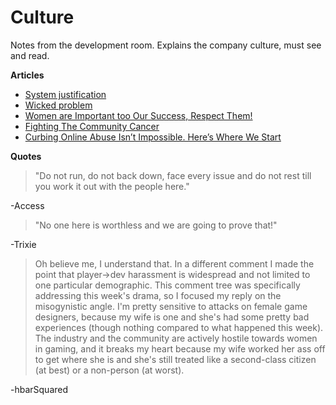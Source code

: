 Culture
=======

Notes from the development room. Explains the company culture, must see and read.

**Articles**
* [System justification](http://en.m.wikipedia.org/wiki/System_justification)
* [Wicked problem](http://en.wikipedia.org/wiki/Wicked_problem)
* [Women are Important too Our Success, Respect Them!](http://reviews.financesonline.com/most-popular-social-media-sites-review/)
* [Fighting The Community Cancer](https://modelviewculture.com/pieces/leaving-toxic-open-source-communities)
* [Curbing Online Abuse Isn’t Impossible. Here’s Where We Start](http://www.wired.com/2014/05/fighting-online-harassment/)

**Quotes**
> "Do not run, do not back down, face every issue and do not rest till you work it out with the people here."

-Access

> "No one here is worthless and we are going to prove that!"

-Trixie

> Oh believe me, I understand that. In a different comment I made the point that player->dev harassment is widespread and not limited to one particular demographic. This comment tree was specifically addressing this week's drama, so I focused my reply on the misogynistic angle.
I'm pretty sensitive to attacks on female game designers, because my wife is one and she's had some pretty bad experiences (though nothing compared to what happened this week). The industry and the community are actively hostile towards women in gaming, and it breaks my heart because my wife worked her ass off to get where she is and she's still treated like a second-class citizen (at best) or a non-person (at worst). 

-hbarSquared
